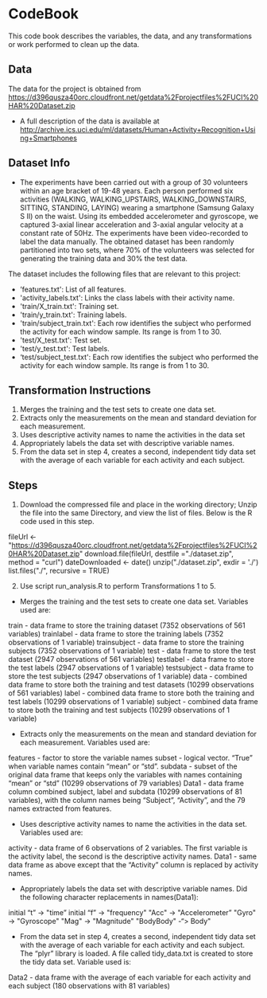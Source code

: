# CodeBook

This code book describes the variables, the data, and any transformations or work performed to clean up the data.

## Data 

The data for the project is obtained from
 https://d396qusza40orc.cloudfront.net/getdata%2Fprojectfiles%2FUCI%20HAR%20Dataset.zip 
* A full description of the data is available at 
 http://archive.ics.uci.edu/ml/datasets/Human+Activity+Recognition+Using+Smartphones   

## Dataset Info

* The experiments have been carried out with a group of 30 volunteers within an age bracket of 19-48 years. Each person performed six activities (WALKING, WALKING_UPSTAIRS, WALKING_DOWNSTAIRS, SITTING, STANDING, LAYING) wearing a smartphone (Samsung Galaxy S II) on the waist. Using its embedded accelerometer and gyroscope, we captured 3-axial linear acceleration and 3-axial angular velocity at a constant rate of 50Hz. The experiments have been video-recorded to label the data manually. The obtained dataset has been randomly partitioned into two sets, where 70% of the volunteers was selected for generating the training data and 30% the test data. 

The dataset includes the following files that are relevant to this project:

* ’features.txt': List of all features.
* 'activity_labels.txt': Links the class labels with their activity name.
* 'train/X_train.txt': Training set.
* 'train/y_train.txt': Training labels.
* 'train/subject_train.txt': Each row identifies the subject who performed the activity for each window sample. Its range is from 1 to 30.
* 'test/X_test.txt': Test set.
* 'test/y_test.txt': Test labels.
* ‘test/subject_test.txt': Each row identifies the subject who performed the activity for each window sample. Its range is from 1 to 30.

## Transformation Instructions

1. Merges the training and the test sets to create one data set.
2. Extracts only the measurements on the mean and standard deviation for each measurement. 
3. Uses descriptive activity names to name the activities in the data set
4. Appropriately labels the data set with descriptive variable names. 
5. From the data set in step 4, creates a second, independent tidy data set with the average of each variable for each activity and each subject.

## Steps

1. Download the compressed file and place in the working directory; Unzip the file into the same Directory, and view the list of files. Below is the R code used in this step.

fileUrl <- "https://d396qusza40orc.cloudfront.net/getdata%2Fprojectfiles%2FUCI%20HAR%20Dataset.zip"
download.file(fileUrl, destfile ="./dataset.zip", method = "curl")
dateDownloaded <- date()
unzip("./dataset.zip", exdir = './')
list.files("./", recursive = TRUE)

2. Use script run_analysis.R to perform Transformations 1 to 5. 

* Merges the training and the test sets to create one data set. Variables used are:

train - data frame to store the training dataset (7352 observations of 561 variables)
trainlabel - data frame to store the training labels (7352 observations of 1 variable)
trainsubject - data frame to store the training subjects (7352 observations of 1 variable)
test - data frame to store the test dataset (2947 observations of 561 variables)
testlabel - data frame to store the test labels (2947 observations of 1 variable)
testsubject - data frame to store the test subjects (2947 observations of 1 variable)
data - combined data frame to store both the training and test datasets (10299 observations of 561 variables)
label - combined data frame to store both the training and test labels (10299 observations of 1 variable)
subject - combined data frame to store both the training and test subjects (10299 observations of 1 variable)

* Extracts only the measurements on the mean and standard deviation for each measurement. Variables used are:  

features - factor to store the variable names
subset - logical vector. “True” when variable names contain “mean” or “std”.
subdata - subset of the original data frame that keeps only the variables with names containing “mean” or “std” (10299 observations of 79 variables)
Data1 - data frame column combined subject, label and subdata (10299 observations of 81 variables), with the column names being “Subject”, “Activity”, and the 79 names extracted from features.

* Uses descriptive activity names to name the activities in the data set. Variables used are:

activity - data frame of 6 observations of 2 variables. The first variable is the activity label, the second is the descriptive activity names.
Data1 - same data frame as above except that the “Activity” column is replaced by activity names. 

* Appropriately labels the data set with descriptive variable names. Did the following character replacements in names(Data1):

initial “t” -> "time”
initial “f” -> "frequency"
"Acc" -> "Accelerometer”
"Gyro" -> "Gyroscope"
"Mag" -> "Magnitude"
"BodyBody" -“> Body"

* From the data set in step 4, creates a second, independent tidy data set with the average of each variable for each activity and each subject. The “plyr” library is loaded. A file called tidy_data.txt is created to store the tidy data set. Variable used is:

Data2 - data frame with the average of each variable for each activity and each subject (180 observations with 81 variables) 

  

